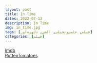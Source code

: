 ```yaml
---
layout: post
title: In Time
dates: 2022-07-13
description: In Time
img: in_time.jpg
tags: [فیلم, علمی‌و‌تخیلی, اکشن, دلهره‌آور]
categories: [فیلم]
---
```


[imdb](https://www.imdb.com/title/tt1637688/)  
[RottenTomatoes](https://www.rottentomatoes.com/m/in_time)
